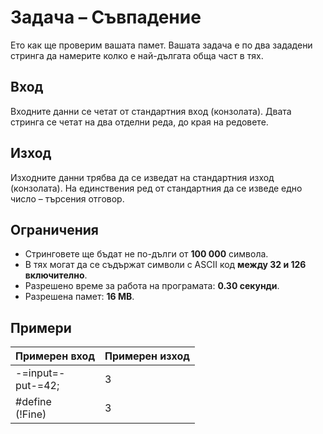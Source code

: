 # Задача – Съвпадение
Ето как ще проверим вашата памет. Вашата задача е по два зададени стринга да намерите колко е най-дългата обща част в тях.

## Вход
Входните данни се четат от стандартния вход (конзолата).
Двата стринга се четат на два отделни реда, до края на редовете.

## Изход
Изходните данни трябва да се изведат на стандартния изход (конзолата).
На единствения ред от стандартния да се изведе едно число – търсения отговор.

## Ограничения
* Стринговете ще бъдат не по-дълги от **100 000** символа.
* В тях могат да се съдържат символи с ASCII код **между 32 и 126 включително**.
* Разрешено време за работа на програмата: **0.30 секунди**.
* Разрешена памет: **16 MB**.

## Примери
| Примерен вход | Примерен изход |
| ------------- |--------------- |
| -=input=-<br>put-=42; | 3 |
| #define<br>(!Fine) | 3 |
